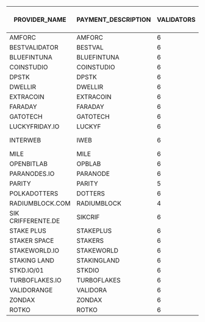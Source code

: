 |PROVIDER_NAME     |PAYMENT_DESCRIPTION|VALIDATORS|COST_PER_NODE|TOTAL PER MONTH|COLLATORS|TOTAL_PER_MONTH|TOTAL_MONTHLY|TOTAL_QUARTERLY|INSTANCE                                        |PAYMENT_ADDRESS                                                                               |CONTACT EMAIL             |ELEMENT CONTACT       |X                      |TG     |GH     |
|------------------|------------------|---------|------------|--------------|---------|---------------|-------------|---------------|------------------------------------------------|----------------------------------------------------------------------------------------------|--------------------------|----------------------|-----------------------|-------|-------|
|AMFORC            |AMFORC            |        6|         150|           900|        1|            150|         1050|           3150|PASEO                                           |1eGtATyy4ayn77dsrhdW8N3Vs1yjqjzJcintksNmScqy31j                                               |                          |@tugytur:matrix.org   |                       |       |       |
|BESTVALIDATOR     |BESTVAL           |        6|         150|           900|        0|              0|          900|           2700|PASEO                                           |16fH2RPKB81butanvooF2tZqCfWrAuwXNWhcPyomCbCBDaPF                                              |hello@bestvalidator.com   |@mosonyi:matrix.org   |                       |       |       |
|BLUEFINTUNA       |BLUEFINTUNA       |        6|         150|           900|        0|              0|          900|           2700|PASEO                                           |12MgK2Sc8Rrh6DXS2gDrt7fWJ24eGeVb23NALbZLMw1grnkL                                              |                          |                      |                       |       |       |
|COINSTUDIO        |COINSTUDIO        |        6|         150|           900|        1|            150|         1050|           3150|PASEO                                           |14EQvBy9h8xGbh2R3ustnkfkF514E7wpmHtg27gDaTLM2str                                              |                          |coinstudio:matrix.org |                       |       |       |
|DPSTK             |DPSTK             |        6|         150|           900|        0|              0|          900|           2700|PASEO                                           |12uG79Fn8fucRG7BShV28VEBBcQ6d1CqnX3FWCvc66qURzGt                                              |                          |dapestake:matrix.org  |                       |       |       |
|DWELLIR           |DWELLIR           |        6|         150|           900|        0|              0|          900|           2700|PASEO                                           |1MrurrNb4VTrRJUXT6fGxHFdmwwscqHZUFkMistMsP8k5Nk                                               |                          |@Dwellir:matrix.org   |                       |       |       |
|EXTRACOIN         |EXTRACOIN         |        6|         150|           900|        0|              0|          900|           2700|PASEO                                           |12xZjGMdzT98em2HmHY34kmsu7oHg4s1xYuxsqaYp6GLBhTa                                              |                          |yrn:matrix.org        |                       |       |       |
|FARADAY           |FARADAY           |        6|         150|           900|        0|              0|          900|           2700|PASEO                                           |15mYsj6DpBno58jRoV5HCTiVPFBuWhDLdsWtq3LxwZrfaTEZ                                              |                          |faradaynodes:matrix.org|                       |       |       |
|GATOTECH          |GATOTECH          |        6|         150|           900|        0|              0|          900|           2700|PASEO                                           |1gatoakSkH4be8KD9Ekj5xCXMdAiGxieg2NfTg41s2UME5J                                               |info@gatotech.uk          |@GatoTech:matrix.org  |                       |https://t.me/gatotech|       |
|LUCKYFRIDAY.IO    |LUCKYF            |        6|         150|           900|        0|              0|          900|           2700|PASEO                                           |15MV2nX6BEoiBz8Ua2xNta19sVBKT7kiw2MEHdu2Jd9a4VaC                                              |info@luckyfriday.io       |@luckyfriday:matrix.org|                       |       |       |
|INTERWEB          |IWEB              |        6|         150|           900|        0|              0|          900|           2700|PASEO                                           |16ce9zrmiuAtdi9qv1tuiQ1RC1xR6y6NgnBcRtMoQeAobqpZ                                              |https://github.com/interweb-it|https://github.com/dcolley|                       |       |       |
|MILE              |MILE              |        6|         150|           900|        1|            150|         1050|           3150|PASEO                                           |13xAUHVDyG1v9LLHYtMm7XZFyKNVxoj47oWV431XQ9kjXN38                                              |mherceg@protonmail.com    |@matherceg:matrix.org |                       |       |       |
|OPENBITLAB        |OPBLAB            |        6|         150|           900|        0|              0|          900|           2700|PASEO                                           |13pYWKctR5s8vQuyZt3pxQXue4SRH9coyAS9S9z5HtogAnhs                                              |openbitlab@gmail.com      |                      |                       |       |       |
|PARANODES.IO      |PARANODE          |        6|         150|           900|        1|            150|         1050|           3150|PASEO                                           |16WWmr2Xqgy5fna35GsNHXMU7vDBM12gzHCFGibQjSmKpAN                                               |will@paranodes.io         |@paradoxxx:matrix.org |                       |@ParaNodes|       |
|PARITY            |PARITY            |        5|         150|           750|        0|              0|          750|           2250|PASEO                                           |                                                                                              |                          |                      |                       |       |       |
|POLKADOTTERS      |DOTTERS           |        6|         150|           900|        1|            150|         1050|           3150|PASEO                                           |12owmS8Sobqxfx6KK9vk9e67FqnGpZdmxCFCRFptzZdsoujC                                              |polkadotters@protonmail.com|pmensik:matrix.org    |                       |       |       |
|RADIUMBLOCK.COM   |RADIUMBLOCK       |        4|         150|           600|        0|              0|          600|           1800|PASEO                                           |13GtCixw3EZARj52CVbKLrsAzyc7dmmYhDV6quS5yeVCfnh1                                              |info@radiumblock.com      |                      |                       |       |       |
|SIK CRIFFERENTE.DE|SIKCRIF           |        6|         150|           900|        1|            150|         1050|           3150|PASEO                                           |16FyxKfMF3LnX4CmDsv1PUDPNwqDYiR7rKurwuJxSGgnTsH2                                              |                          |@dev0_sik:matrix.org  |                       |       |       |
|STAKE PLUS        |STAKEPLUS         |        6|         150|           900|        0|              0|          900|           2700|PASEO                                           |1EHRUR7YL8aeqeCT4LGFq9qrTpEiH1dCikh3n2j1CSbL2c8                                               |                          |@StakePlus:matrix.org |                       |       |       |
|STAKER SPACE      |STAKERS           |        6|         150|           900|        0|              0|          900|           2700|PASEO                                           |16SpacegeUTft9v3ts27CEC3tJaxgvE4uZeCctThFH3Vb24p                                              |su@staker.space           |@Suley:matrix.org     |                       |       |       |
|STAKEWORLD.IO     |STAKEWORLD        |        6|         150|           900|        0|              0|          900|           2700|PASEO                                           |13Jpq4n3PXXaSAbJTMmFD78mXAzs8PzgUUQd5ve8saw7HQS5                                              |info@stakeworld.io        |                      |                       |       |       |
|STAKING LAND      |STAKINGLAND       |        6|         150|           900|        1|            150|         1050|           3150|PASEO                                           |12WnaN6u9TpiC6W6ijMvPPE3znh9Tn8MUEcwKDhwkW3GaLuJ                                              |                          |@erk773:matrix.org    |                       |       |       |
|STKD.IO/01        |STKDIO            |        6|         150|           900|        0|              0|          900|           2700|PASEO                                           |13mfeJNfmxqkp6VdWEzRm1zGwdqmGv2s1Coo34Z8d2uw47Co                                              |                          |@Frazzled:matrix.org  |                       |       |       |
|TURBOFLAKES.IO    |TURBOFLAKES       |        6|         150|           900|        1|            150|         1050|           3150|PASEO                                           |15XG22uwqzdqWuBV91zBEfdgZ9UK9eCff4sTBHH6hTvLQKAi                                              |                          |@turboflakes:matrix.org|                       |       |       |
|VALIDORANGE       |VALIDORA          |        6|         150|           900|        0|              0|          900|           2700|PASEO                                           |1srcFWVcPn2oXEKuddMMTGCLQMDdRqxKKo9qpFTi8PA7NW1                                               |doug@validorange.net      |@validorange:matrix.org|                       |https://t.me/DougVO|       |
|ZONDAX            |ZONDAX            |        6|         150|           900|        3|            450|         1350|           4050|TOT                                             |1fN87Fgj5BUhezFgbLiGbXTMrBVggnmYBX9anzMBky8KaJ5                                               |accounting@zondax.ch      |                      |                       |       |       |
|ROTKO            |ROTKO            |        6|         150|           900|        0|            0|         900|           2700|PASEO                                             |1ArdZJtNUrZsfidfn1t69xHaSWwzf6PQNdLEUpcnVmbkZc5                                               |hq@rotko.net      |                      |                       |       |       |
